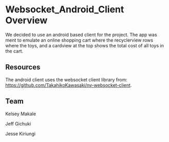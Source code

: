 # Websocket_Android_Client Overview
We decided to use an android based client for the project. 
The app was ment to emulate an online shopping cart where the recyclerview rows where the toys, and a cardview at the top shows the total cost of all toys in the cart.

## Resources
The android client uses the websocket client library from: https://github.com/TakahikoKawasaki/nv-websocket-client.

## Team
Kelsey Makale

Jeff Gichuki

Jesse Kiriungi
